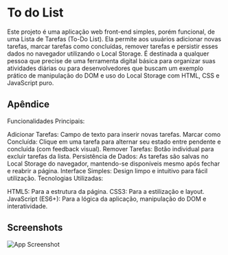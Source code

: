 
# To do List

Este projeto é uma aplicação web front-end simples, porém funcional, de uma Lista de Tarefas (To-Do List). Ela permite aos usuários adicionar novas tarefas, marcar tarefas como concluídas, remover tarefas e persistir esses dados no navegador utilizando o Local Storage. É destinada a qualquer pessoa que precise de uma ferramenta digital básica para organizar suas atividades diárias ou para desenvolvedores que buscam um exemplo prático de manipulação do DOM e uso do Local Storage com HTML, CSS e JavaScript puro.


## Apêndice

Funcionalidades Principais:

Adicionar Tarefas: Campo de texto para inserir novas tarefas.
Marcar como Concluída: Clique em uma tarefa para alternar seu estado entre pendente e concluída (com feedback visual).
Remover Tarefas: Botão individual para excluir tarefas da lista.
Persistência de Dados: As tarefas são salvas no Local Storage do navegador, mantendo-se disponíveis mesmo após fechar e reabrir a página.
Interface Simples: Design limpo e intuitivo para fácil utilização.
Tecnologias Utilizadas:

HTML5: Para a estrutura da página.
CSS3: Para a estilização e layout.
JavaScript (ES6+): Para a lógica da aplicação, manipulação do DOM e interatividade.


## Screenshots

![App Screenshot](https://via.placeholder.com/468x300?text=App+Screenshot+Here)


